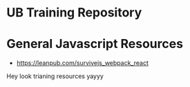# UB Training Repository


# General Javascript Resources

- https://leanpub.com/survivejs_webpack_react


Hey look trianing resources yayyy
